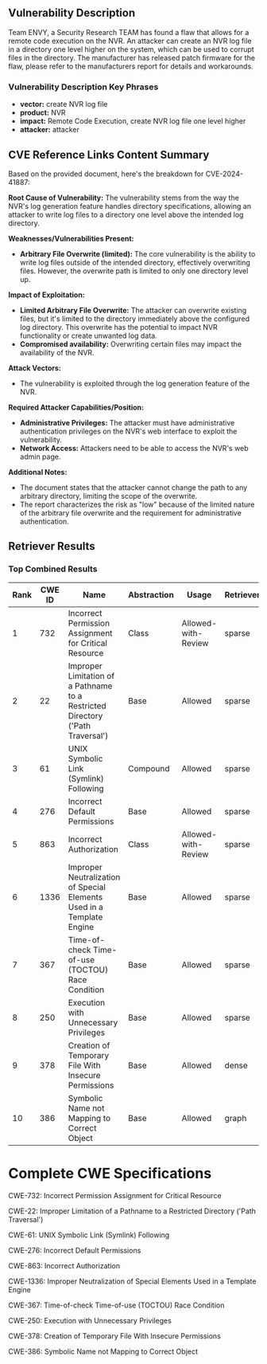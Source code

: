 ## Vulnerability Description
Team ENVY, a Security Research TEAM has found a flaw that allows for a remote code execution on the NVR. An attacker can create an NVR log file in a directory one level higher on the system, which can be used to corrupt files in the directory. The manufacturer has released patch firmware for the flaw, please refer to the manufacturers report for details and workarounds.

### Vulnerability Description Key Phrases
- **vector:** create NVR log file
- **product:** NVR
- **impact:** Remote Code Execution, create NVR log file one level higher
- **attacker:** attacker

## CVE Reference Links Content Summary
Based on the provided document, here's the breakdown for CVE-2024-41887:

**Root Cause of Vulnerability:**
The vulnerability stems from the way the NVR's log generation feature handles directory specifications, allowing an attacker to write log files to a directory one level above the intended log directory.

**Weaknesses/Vulnerabilities Present:**
- **Arbitrary File Overwrite (limited):** The core vulnerability is the ability to write log files outside of the intended directory, effectively overwriting files. However, the overwrite path is limited to only one directory level up.

**Impact of Exploitation:**
- **Limited Arbitrary File Overwrite:** The attacker can overwrite existing files, but it's limited to the directory immediately above the configured log directory. This overwrite has the potential to impact NVR functionality or create unwanted log data.
- **Compromised availability:** Overwriting certain files may impact the availability of the NVR.

**Attack Vectors:**
- The vulnerability is exploited through the log generation feature of the NVR.

**Required Attacker Capabilities/Position:**
- **Administrative Privileges:** The attacker must have administrative authentication privileges on the NVR's web interface to exploit the vulnerability.
- **Network Access:** Attackers need to be able to access the NVR's web admin page.

**Additional Notes:**
- The document states that the attacker cannot change the path to any arbitrary directory, limiting the scope of the overwrite.
- The report characterizes the risk as "low" because of the limited nature of the arbitrary file overwrite and the requirement for administrative authentication.

## Retriever Results

### Top Combined Results

| Rank | CWE ID | Name | Abstraction | Usage  | Retrievers | Individual Scores |
|------|--------|------|-------------|-------|------------|-------------------|
| 1 | 732 | Incorrect Permission Assignment for Critical Resource | Class | Allowed-with-Review | sparse | 0.130 |
| 2 | 22 | Improper Limitation of a Pathname to a Restricted Directory ('Path Traversal') | Base | Allowed | sparse | 0.129 |
| 3 | 61 | UNIX Symbolic Link (Symlink) Following | Compound | Allowed | sparse | 0.129 |
| 4 | 276 | Incorrect Default Permissions | Base | Allowed | sparse | 0.126 |
| 5 | 863 | Incorrect Authorization | Class | Allowed-with-Review | sparse | 0.126 |
| 6 | 1336 | Improper Neutralization of Special Elements Used in a Template Engine | Base | Allowed | sparse | 0.125 |
| 7 | 367 | Time-of-check Time-of-use (TOCTOU) Race Condition | Base | Allowed | sparse | 0.125 |
| 8 | 250 | Execution with Unnecessary Privileges | Base | Allowed | sparse | 0.124 |
| 9 | 378 | Creation of Temporary File With Insecure Permissions | Base | Allowed | dense | 0.519 |
| 10 | 386 | Symbolic Name not Mapping to Correct Object | Base | Allowed | graph | 0.002 |



# Complete CWE Specifications

CWE-732: Incorrect Permission Assignment for Critical Resource

CWE-22: Improper Limitation of a Pathname to a Restricted Directory ('Path Traversal')

CWE-61: UNIX Symbolic Link (Symlink) Following

CWE-276: Incorrect Default Permissions

CWE-863: Incorrect Authorization

CWE-1336: Improper Neutralization of Special Elements Used in a Template Engine

CWE-367: Time-of-check Time-of-use (TOCTOU) Race Condition

CWE-250: Execution with Unnecessary Privileges

CWE-378: Creation of Temporary File With Insecure Permissions

CWE-386: Symbolic Name not Mapping to Correct Object